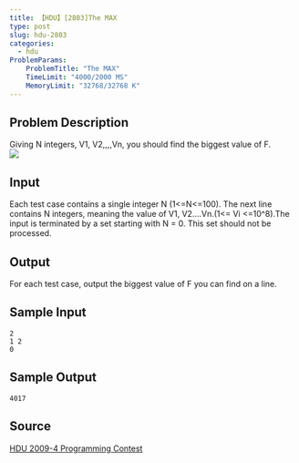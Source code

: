 ```yaml
---
title: 【HDU】[2803]The MAX
type: post
slug: hdu-2803
categories:
  - hdu
ProblemParams:
    ProblemTitle: "The MAX"
    TimeLimit: "4000/2000 MS"
    MemoryLimit: "32768/32768 K"
---
```


## Problem Description

Giving N integers, V1, V2,,,,Vn, you should find the biggest value of F.  
![](https://acm.hdu.edu.cn/../../../data/images/C177-1004-1.gif)

## Input

Each test case contains a single integer N (1<=N<=100). The next line contains N integers, meaning the value of V1, V2....Vn.(1<= Vi <=10^8).The input is terminated by a set starting with N = 0. This set should not be processed.

## Output

For each test case, output the biggest value of F you can find on a line.

## Sample Input

```
2
1 2
0

```

## Sample Output

```
4017

```

## Source

[HDU 2009-4 Programming Contest](https://acm.hdu.edu.cn//search.php?field=problem&key=HDU+2009-4+Programming+Contest&source=1&searchmode=source)
